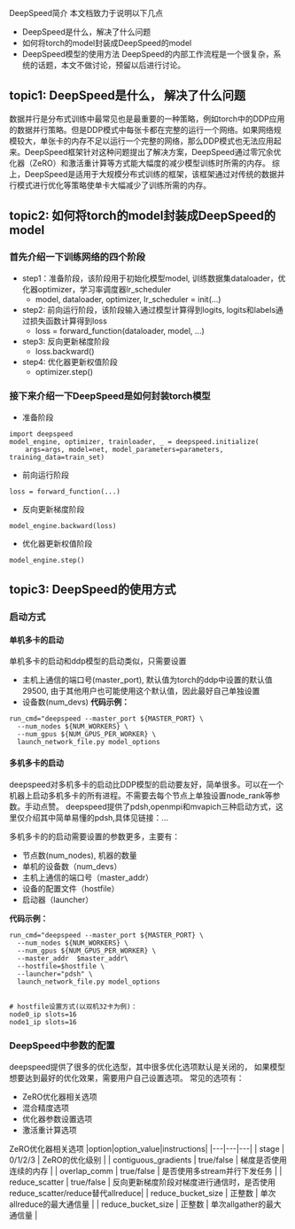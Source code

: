 DeepSpeed简介
本文档致力于说明以下几点
- DeepSpeed是什么，解决了什么问题
- 如何将torch的model封装成DeepSpeed的model
- DeepSpeed模型的使用方法
DeepSpeed的内部工作流程是一个很复杂，系统的话题，本文不做讨论，预留以后进行讨论。

## topic1: DeepSpeed是什么， 解决了什么问题
数据并行是分布式训练中最常见也是最重要的一种策略，例如torch中的DDP应用的数据并行策略。但是DDP模式中每张卡都在完整的运行一个网络。如果网络规模较大，单张卡的内存不足以运行一个完整的网络，那么DDP模式也无法应用起来。DeepSpeed框架针对这种问题提出了解决方案，DeepSpeed通过零冗余优化器（ZeRO）和激活重计算等方式能大幅度的减少模型训练时所需的内存。
综上，DeepSpeed是适用于大规模分布式训练的框架，该框架通过对传统的数据并行模式进行优化等策略使单卡大幅减少了训练所需的内存。


## topic2: 如何将torch的model封装成DeepSpeed的model
### 首先介绍一下训练网络的四个阶段
- step1：准备阶段，该阶段用于初始化模型model, 训练数据集dataloader，优化器optimizer，学习率调度器lr_scheduler
    - model, dataloader, optimizer, lr_scheduler = init(...)
- step2: 前向运行阶段，该阶段输入通过模型计算得到logits, logits和labels通过损失函数计算得到loss
    - loss = forward_function(dataloader, model, ...)
- step3: 反向更新梯度阶段
    - loss.backward()
- step4: 优化器更新权值阶段
    - optimizer.step()

### 接下来介绍一下DeepSpeed是如何封装torch模型

- 准备阶段
```
import deepspeed
model_engine, optimizer, trainloader, _ = deepspeed.initialize(
    args=args, model=net, model_parameters=parameters, training_data=train_set)
```

- 前向运行阶段
```
loss = forward_function(...)
```

- 反向更新梯度阶段
```
model_engine.backward(loss)
```

- 优化器更新权值阶段
```
model_engine.step()
```


## topic3: DeepSpeed的使用方式
### 启动方式

#### 单机多卡的启动
单机多卡的启动和ddp模型的启动类似，只需要设置
- 主机上通信的端口号(master_port), 默认值为torch的ddp中设置的默认值29500, 由于其他用户也可能使用这个默认值，因此最好自己单独设置
- 设备数(num_devs)
**代码示例：**
```
run_cmd="deepspeed --master_port ${MASTER_PORT} \
  --num_nodes ${NUM_WORKERS} \
  --num_gpus ${NUM_GPUS_PER_WORKER} \
  launch_network_file.py model_options
```

#### 多机多卡的启动
deepspeed对多机多卡的启动比DDP模型的启动要友好，简单很多。可以在一个机器上启动多机多卡的所有进程。不需要去每个节点上单独设置node_rank等参数。手动点赞。
deepspeed提供了pdsh,openmpi和mvapich三种启动方式，这里仅介绍其中简单易懂的pdsh,具体见链接：...

多机多卡的的启动需要设置的参数更多，主要有：
- 节点数(num_nodes), 机器的数量
- 单机的设备数（num_devs）
- 主机上通信的端口号（master_addr）
- 设备的配置文件（hostfile）
- 启动器（launcher）

**代码示例：**
```
run_cmd="deepspeed --master_port ${MASTER_PORT} \
  --num_nodes ${NUM_WORKERS} \
  --num_gpus ${NUM_GPUS_PER_WORKER} \
  --master_addr  $master_addr\
  --hostfile=$hostfile \
  --launcher="pdsh" \
  launch_network_file.py model_options


# hostfile设置方式(以双机32卡为例)：
node0_ip slots=16
node1_ip slots=16
```

### DeepSpeed中参数的配置
deepspeed提供了很多的优化选型，其中很多优化选项默认是关闭的， 如果模型想要达到最好的优化效果，需要用户自己设置选项。
常见的选项有：
- ZeRO优化器相关选项
- 混合精度选项
- 优化器参数设置选项
- 激活重计算选项


ZeRO优化器相关选项
|option|option_value|instructions|
|---|---|---|
| stage | 0/1/2/3 | ZeRO的优化级别 |
| contiguous_gradients | true/false | 梯度是否使用连续的内存 |
| overlap_comm | true/false | 是否使用多stream并行下发任务 |
| reduce_scatter | true/false | 反向更新梯度阶段对梯度进行通信时，是否使用reduce_scatter/reduce替代allreduce|
| reduce_bucket_size | 正整数 | 单次allreduce的最大通信量 |
| reduce_bucket_size | 正整数 | 单次allgather的最大通信量 |






